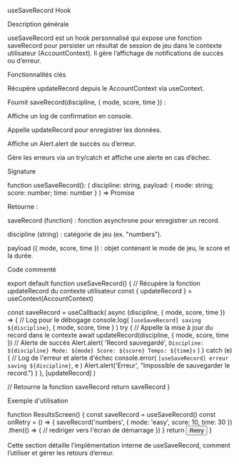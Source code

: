 useSaveRecord Hook

Description générale

useSaveRecord est un hook personnalisé qui expose une fonction saveRecord pour persister un résultat de session de jeu dans le contexte utilisateur (AccountContext). Il gère l’affichage de notifications de succès ou d’erreur.

Fonctionnalités clés

Récupère updateRecord depuis le AccountContext via useContext.

Fournit saveRecord(discipline, { mode, score, time }) :

Affiche un log de confirmation en console.

Appelle updateRecord pour enregistrer les données.

Affiche un Alert.alert de succès ou d’erreur.

Gère les erreurs via un try/catch et affiche une alerte en cas d’échec.

Signature

function useSaveRecord(): (
  discipline: string,
  payload: { mode: string; score: number; time: number }
) => Promise<void>

Retourne :

saveRecord (function) : fonction asynchrone pour enregistrer un record.

discipline (string) : catégorie de jeu (ex. "numbers").

payload ({ mode, score, time }) : objet contenant le mode de jeu, le score et la durée.

Code commenté

export default function useSaveRecord() {
  // Récupère la fonction updateRecord du contexte utilisateur
  const { updateRecord } = useContext(AccountContext)

  const saveRecord = useCallback(
    async (discipline, { mode, score, time }) => {
      // Log pour le débogage
      console.log(
        `[useSaveRecord] saving ${discipline}`,
        { mode, score, time }
      )
      try {
        // Appelle la mise à jour du record dans le contexte
        await updateRecord(discipline, { mode, score, time })
        // Alerte de succès
        Alert.alert(
          'Record sauvegardé',
          `Discipline: ${discipline}
Mode: ${mode}
Score: ${score}
Temps: ${time}s`
        )
      } catch (e) {
        // Log de l'erreur et alerte d'échec
        console.error(
          `[useSaveRecord] erreur saving ${discipline}`,
          e
        )
        Alert.alert('Erreur', "Impossible de sauvegarder le record.")
      }
    },
    [updateRecord]
  )

  // Retourne la fonction saveRecord
  return saveRecord
}

Exemple d'utilisation

function ResultsScreen() {
  const saveRecord = useSaveRecord()
  const onRetry = () => {
    saveRecord('numbers', { mode: 'easy', score: 10, time: 30 })
      .then(() => {
        // rediriger vers l'écran de démarrage
      })
  }
  return <Button onPress={onRetry}>Retry</Button>
}

Cette section détaille l’implémentation interne de useSaveRecord, comment l’utiliser et gérer les retours d’erreur.